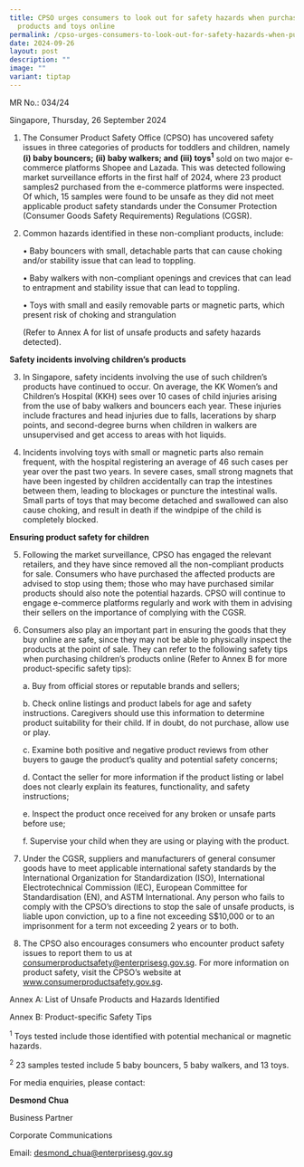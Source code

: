 ```yaml
---
title: CPSO urges consumers to look out for safety hazards when purchasing baby
  products and toys online
permalink: /cpso-urges-consumers-to-look-out-for-safety-hazards-when-purchasing-baby-products-and-toys-online/
date: 2024-09-26
layout: post
description: ""
image: ""
variant: tiptap
---
```

<p>MR No.: 034/24</p>
<p>Singapore, Thursday, 26 September 2024</p>
<ol data-tight="true" class="tight">
<li>
<p>The Consumer Product Safety Office (CPSO) has uncovered safety issues
in three categories of products for toddlers and children, namely <strong>(i) baby bouncers; (ii) baby walkers; and (iii) toys<sup>1</sup></strong> sold
on two major e-commerce platforms Shopee and Lazada. This was detected
following market surveillance efforts in the first half of 2024, where
23 product samples2 purchased from the e-commerce platforms were inspected.
Of which, 15 samples were found to be unsafe as they did not meet applicable
product safety standards under the Consumer Protection (Consumer Goods
Safety Requirements) Regulations (CGSR).</p>
</li>
<li>
<p>Common hazards identified in these non-compliant products, include:</p>
<p>• Baby bouncers with small, detachable parts that can cause choking and/or
stability issue that can lead to toppling.</p>
<p>• Baby walkers with non-compliant openings and crevices that can lead
to entrapment and stability issue that can lead to toppling.</p>
<p>• Toys with small and easily removable parts or magnetic parts, which
present risk of choking and strangulation</p>
<p>(Refer to Annex A for list of unsafe products and safety hazards detected).</p>
</li>
</ol>
<p><strong>Safety incidents involving children’s products</strong>
</p>
<ol start="3" data-tight="true" class="tight">
<li>
<p>In Singapore, safety incidents involving the use of such children’s products
have continued to occur. On average, the KK Women’s and Children’s Hospital
(KKH) sees over 10 cases of child injuries arising from the use of baby
walkers and bouncers each year. These injuries include fractures and head
injuries due to falls, lacerations by sharp points, and second-degree burns
when children in walkers are unsupervised and get access to areas with
hot liquids.</p>
</li>
<li>
<p>Incidents involving toys with small or magnetic parts also remain frequent,
with the hospital registering an average of 46 such cases per year over
the past two years. In severe cases, small strong magnets that have been
ingested by children accidentally can trap the intestines between them,
leading to blockages or puncture the intestinal walls. Small parts of toys
that may become detached and swallowed can also cause choking, and result
in death if the windpipe of the child is completely blocked.</p>
</li>
</ol>
<p><strong>Ensuring product safety for children</strong>
</p>
<ol start="5" data-tight="true" class="tight">
<li>
<p>Following the market surveillance, CPSO has engaged the relevant retailers,
and they have since removed all the non-compliant products for sale. Consumers
who have purchased the affected products are advised to stop using them;
those who may have purchased similar products should also note the potential
hazards. CPSO will continue to engage e-commerce platforms regularly and
work with them in advising their sellers on the importance of complying
with the CGSR.</p>
</li>
<li>
<p>Consumers also play an important part in ensuring the goods that they
buy online are safe, since they may not be able to physically inspect the
products at the point of sale. They can refer to the following safety tips
when purchasing children’s products online (Refer to Annex B for more product-specific
safety tips):</p>
<p>a. Buy from official stores or reputable brands and sellers;</p>
<p>b. Check online listings and product labels for age and safety instructions.
Caregivers should use this information to determine product suitability
for their child. If in doubt, do not purchase, allow use or play.</p>
<p>c. Examine both positive and negative product reviews from other buyers
to gauge the product’s quality and potential safety concerns;</p>
<p>d. Contact the seller for more information if the product listing or label
does not clearly explain its features, functionality, and safety instructions;</p>
<p>e. Inspect the product once received for any broken or unsafe parts before
use;</p>
<p>f. Supervise your child when they are using or playing with the product.</p>
</li>
<li>
<p>Under the CGSR, suppliers and manufacturers of general consumer goods
have to meet applicable international safety standards by the International
Organization for Standardization (ISO), International Electrotechnical
Commission (IEC), European Committee for Standardisation (EN), and ASTM
International. Any person who fails to comply with the CPSO’s directions
to stop the sale of unsafe products, is liable upon conviction, up to a
fine not exceeding S$10,000 or to an imprisonment for a term not exceeding
2 years or to both.</p>
</li>
<li>
<p>The CPSO also encourages consumers who encounter product safety issues
to report them to us at <a href="mailto:consumerproductsafety@enterprisesg.gov.sg" rel="noopener noreferrer nofollow" target="_blank">consumerproductsafety@enterprisesg.gov.sg</a>.
For more information on product safety, visit the CPSO’s website at <a href="http://www.consumerproductsafety.gov.sg" rel="noopener noreferrer nofollow" target="_blank">www.consumerproductsafety.gov.sg</a>.</p>
</li>
</ol>
<p>Annex A: List of Unsafe Products and Hazards Identified</p>
<p>Annex B: Product-specific Safety Tips</p>
<p><sup>1</sup> Toys tested include those identified with potential mechanical
or magnetic hazards.</p>
<p><sup>2</sup> 23 samples tested include 5 baby bouncers, 5 baby walkers,
and 13 toys.</p>
<p>For media enquiries, please contact:</p>
<p><strong>Desmond Chua</strong>
</p>
<p>Business Partner</p>
<p>Corporate Communications</p>
<p>Email: <a href="mailto:desmond_chua@enterprisesg.gov.sg" rel="noopener noreferrer nofollow" target="_blank">desmond_chua@enterprisesg.gov.sg</a>
</p>